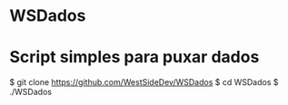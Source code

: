 # WSDados
# Script simples para puxar dados 


$ git clone https://github.com/WestSideDev/WSDados
$ cd WSDados
$ ./WSDados
